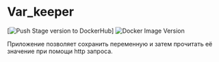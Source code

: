 # Var_keeper
[![Push Stage version to DockerHub](https://github.com/ElizabethMakarova/var_keeper/actions/workflows/staging.yml/badge.svg)] ![Docker Image Version](https://img.shields.io/docker/v/elllizabeth/var_keeper?sort=date&label=build%20for%20commit)

Приложение позволяет сохранить переменную и затем прочитать её значение при помощи http запроса.
